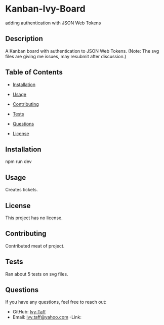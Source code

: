 # Kanban-Ivy-Board
adding authentication with JSON Web Tokens

## Description
A Kanban board with authentication to JSON Web Tokens. (Note: The svg files are giving me issues, may resubmit after discussion.)

## Table of Contents
- [Installation](#installation)
- [Usage](#usage)
- [Contributing](#contributing)
- [Tests](#tests)
- [Questions](#questions)

- [License](#license)


## Installation
npm run dev

## Usage
Creates tickets.

## License

This project has no license.

## Contributing
Contributed meat of project.

## Tests
Ran about 5 tests on svg files.

## Questions
If you have any questions, feel free to reach out:
- GitHub: [Ivy-Taff](https://github.com/Ivy-Taff)
- Email: ivy.taff@yahoo.com
-Link: 